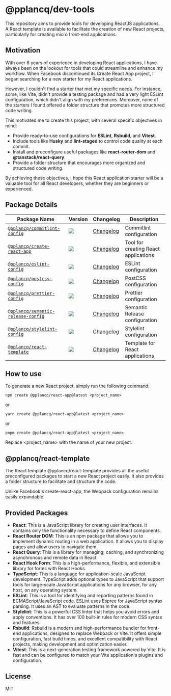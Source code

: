 # @pplancq/dev-tools

This repository aims to provide tools for developing ReactJS applications.\
A React template is available to facilitate the creation of new React projects, particularly for creating micro front-end applications.

## Motivation

With over 6 years of experience in developing React applications, I have always been on the lookout for tools that could streamline and enhance my workflow. When Facebook discontinued its Create React App project, I began searching for a new starter for my React applications.

However, I couldn't find a starter that met my specific needs. For instance, some, like Vite, didn't provide a testing package and had a very light ESLint configuration, which didn't align with my preferences. Moreover, none of the starters I found offered a folder structure that promotes more structured code writing.

This motivated me to create this project, with several specific objectives in mind:

- Provide ready-to-use configurations for **ESLint**, **Rsbuild**, and **Vitest**.
- Include tools like **Husky** and **lint-staged** to control code quality at each commit.
- Install and preconfigure useful packages like **react-router-dom** and **@tanstack/react-query**.
- Provide a folder structure that encourages more organized and structured code writing.

By achieving these objectives, I hope this React application starter will be a valuable tool for all React developers, whether they are beginners or experienced.

## Package Details

| Package Name                                                                       | Version                                                                                                                                  | Changelog                                                    | Description                          |
| ---------------------------------------------------------------------------------- | ---------------------------------------------------------------------------------------------------------------------------------------- | ------------------------------------------------------------ | ------------------------------------ |
| [`@pplancq/commitlint-config`](./packages/commitlint-config/README.md)             | [![](https://img.shields.io/npm/v/%40pplancq%2Fcommitlint-config)](https://www.npmjs.com/package/@pplancq/commitlint-config)             | [Changelog](./packages/commitlint-config/CHANGELOG.md)       | Commitlint configuration             |
| [`@pplancq/create-react-app`](./packages/create-react-app/README.md)               | [![](https://img.shields.io/npm/v/%40pplancq%2Fcreate-react-app)](https://www.npmjs.com/package/@pplancq/create-react-app)               | [Changelog](./packages/create-react-app/CHANGELOG.md)        | Tool for creating React applications |
| [`@pplancq/eslint-config`](./packages/eslint-config/README.md)                     | [![](https://img.shields.io/npm/v/%40pplancq%2Feslint-config)](https://www.npmjs.com/package/@pplancq/eslint-config)                     | [Changelog](./packages/eslint-config/CHANGELOG.md)           | ESLint configuration                 |
| [`@pplancq/postcss-config`](./packages/postcss-config/README.md)                   | [![](https://img.shields.io/npm/v/%40pplancq%2Fpostcss-config)](https://www.npmjs.com/package/@pplancq/postcss-config)                   | [Changelog](./packages/postcss-config/CHANGELOG.md)          | PostCSS configuration                |
| [`@pplancq/prettier-config`](./packages/prettier-config/README.md)                 | [![](https://img.shields.io/npm/v/%40pplancq%2Fprettier-config)](https://www.npmjs.com/package/@pplancq/prettier-config)                 | [Changelog](./packages/prettier-config/CHANGELOG.md)         | Prettier configuration               |
| [`@pplancq/semantic-release-config`](./packages/semantic-release-config/README.md) | [![](https://img.shields.io/npm/v/%40pplancq%2Fsemantic-release-config)](https://www.npmjs.com/package/@pplancq/semantic-release-config) | [Changelog](./packages/semantic-release-config/CHANGELOG.md) | Semantic Release configuration       |
| [`@pplancq/stylelint-config`](./packages/stylelint-config/README.md)               | [![](https://img.shields.io/npm/v/%40pplancq%2Fstylelint-config)](https://www.npmjs.com/package/@pplancq/stylelint-config)               | [Changelog](./packages/stylelint-config/CHANGELOG.md)        | Stylelint configuration              |
| [`@pplancq/react-template`](./packages/react-template/README.md)                   | [![](https://img.shields.io/npm/v/%40pplancq%2Freact-template)](https://www.npmjs.com/package/@pplancq/react-template)                   | [Changelog](./packages/react-template/CHANGELOG.md)          | Template for React applications      |

## How to use

To generate a new React project, simply run the following command:

```shell
npm create @pplancq/react-app@latest <project_name>
```

or

```shell
yarn create @pplancq/react-app@latest <project_name>
```

or

```shell
pnpm create @pplancq/react-app@latest <project_name>
```

Replace <project_name> with the name of your new project.

## @pplancq/react-template

The React template @pplancq/react-template provides all the useful preconfigured packages to start a new React project easily. It also provides a folder structure to facilitate and structure the code.

Unlike Facebook's create-react-app, the Webpack configuration remains easily expandable.

## Provided Packages

- **React**: This is a JavaScript library for creating user interfaces. It contains only the functionality necessary to define React components.
- **React Router DOM**: This is an npm package that allows you to implement dynamic routing in a web application. It allows you to display pages and allow users to navigate them.
- **React Query**: This is a library for managing, caching, and synchronizing asynchronous and remote data in React.
- **React Hook Form**: This is a high-performance, flexible, and extensible library for forms with React Hooks.
- **TypeScript**: This is a language for application-scale JavaScript development. TypeScript adds optional types to JavaScript that support tools for large-scale JavaScript applications for any browser, for any host, on any operating system.
- **ESLint**: This is a tool for identifying and reporting patterns found in ECMAScript/JavaScript code. ESLint uses Espree for JavaScript syntax parsing. It uses an AST to evaluate patterns in the code.
- **Stylelint**: This is a powerful CSS linter that helps you avoid errors and apply conventions. It has over 100 built-in rules for modern CSS syntax and features.
- **Rsbuild**: Rsbuild is a modern and high-performance bundler for front-end applications, designed to replace Webpack or Vite. It offers simple configuration, fast build times, and excellent compatibility with React projects, making development and optimization easier.
- **Vitest**: This is a next-generation testing framework powered by Vite. It is fast and can be configured to match your Vite application's plugins and configuration.

## License

MIT
